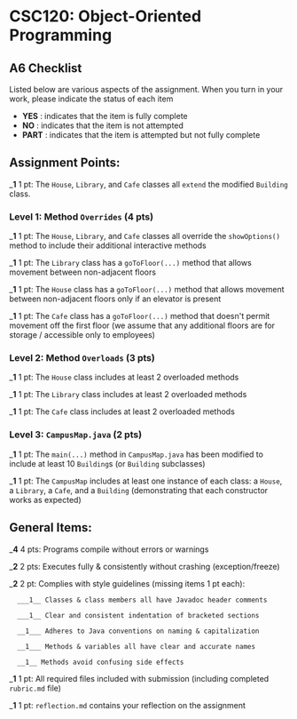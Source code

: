 # CSC120: Object-Oriented Programming
## A6 Checklist

Listed below are various aspects of the assignment.  When you turn in your work, please indicate the status of each item

- **YES** : indicates that the item is fully complete
- **NO** : indicates that the item is not attempted
- **PART** : indicates that the item is attempted but not fully complete


## Assignment Points:

___1__ 1 pt: The `House`, `Library`, and `Cafe` classes all `extend` the modified `Building` class.

### Level 1: Method `Overrides` (4 pts)

___1__ 1 pt: The `House`, `Library`, and `Cafe` classes all override the `showOptions()` method to include their additional interactive methods

___1__ 1 pt: The `Library` class has a `goToFloor(...)` method that allows movement between non-adjacent floors

___1__ 1 pt: The `House` class has a `goToFloor(...)` method that allows movement between non-adjacent floors only if an elevator is present

___1__ 1 pt: The `Cafe` class has a `goToFloor(...)` method that doesn't permit movement off the first floor (we assume that any additional floors are for storage / accessible only to employees)

### Level 2: Method `Overloads` (3 pts)

___1__ 1 pt: The `House` class includes at least 2 overloaded methods

___1__ 1 pt: The `Library` class includes at least 2 overloaded methods

___1__ 1 pt: The `Cafe` class includes at least 2 overloaded methods

### Level 3: `CampusMap.java` (2 pts)

___1__ 1 pt: The `main(...)` method in `CampusMap.java` has been modified to include at least 10 `Building`s (or `Building` subclasses)

___1__ 1 pt: The `CampusMap` includes at least one instance of each class: a `House`, a `Library`, a `Cafe`, and a `Building` (demonstrating that each constructor works as expected)



## General Items:

___4__ 4 pts: Programs compile without errors or warnings

___2__ 2 pts: Executes fully & consistently without crashing (exception/freeze)

___2__ 2 pt: Complies with style guidelines (missing items 1 pt each):

      ___1__ Classes & class members all have Javadoc header comments

      ___1__ Clear and consistent indentation of bracketed sections

      __1___ Adheres to Java conventions on naming & capitalization

      __1___ Methods & variables all have clear and accurate names

      __1__ Methods avoid confusing side effects

___1__ 1 pt: All required files included with submission (including completed `rubric.md` file)

___1__ 1 pt: `reflection.md` contains your reflection on the assignment
